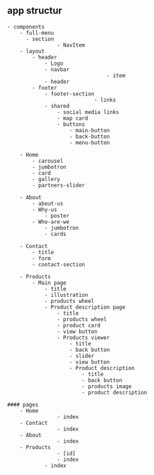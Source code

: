 ## app structur

    - components
        - full-menu
          - section
    				- NavItem
        - layout
            - header
                - Logo
                - navbar
    								- item
                - header
            - footer
                - footer-section
    							- links
    			- shared
    				- social media links
    				- map card
    				- buttons
    					- main-button
    					- back-button
    					- menu-button

        - Home
            - carousel
            - jumbotron
            - card
            - gallery
            - partners-slider

        - About
            - about-us
            - Why-us
                - poster
            - Who-are-we
                - jumbotron
                - cards

        - Contact
            - title
            - form
            - contact-section

        - Products
            - Main page
                - title
                - illustration
                - products wheel
                - Product description page
                    - title
                    - products wheel
                    - product card
                    - view button
                    - Products viewer
                        - title
                        - back button
                        - slider
                        - view button
                        - Product description
                            - title
                            - back button
                            - products image
                            - product description

    #### pages
        - Home
    				- index
        - Contact
    				- index
        - About
    				- index
        - Products
    				- [id]
    				- index
    			- index
